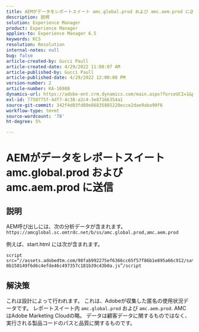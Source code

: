 ```yaml
---
title: AEMがデータをレポートスイート amc.global.prod および amc.aem.prod に送信
description: 説明
solution: Experience Manager
product: Experience Manager
applies-to: Experience Manager 6.5
keywords: KCS
resolution: Resolution
internal-notes: null
bug: false
article-created-by: Gucci Paull
article-created-date: 4/29/2022 11:08:07 AM
article-published-by: Gucci Paull
article-published-date: 4/29/2022 12:00:08 PM
version-number: 2
article-number: KA-16988
dynamics-url: https://adobe-ent.crm.dynamics.com/main.aspx?forceUCI=1&pagetype=entityrecord&etn=knowledgearticle&id=ca7ac9a4-acc7-ec11-a7b6-0022480a10ee
exl-id: 7750775f-4df7-4c38-a2c4-3e87166354a1
source-git-commit: 342f4d03fd80e86835885228ecce2dae9aba90f6
workflow-type: tm+mt
source-wordcount: '78'
ht-degree: 5%

---
```


# AEMがデータをレポートスイート amc.global.prod および amc.aem.prod に送信

## 説明



AEM呼び出しには、次の分析データが含まれます。 `https://amcglobal.sc.omtrdc.net/b/ss/amc.global.prod,amc.aem.prod`

例えば、start.html には次が含まれます。

```
script src=“//assets.adobedtm.com/98fab992275ef6366cc65f57f86b1e895a66c912/satelliteLib-0b150149f6d6c4efde46c497357c181b39c43b0a.js”/script
```




## 解決策



これは設計によって行われます。 これは、Adobeが収集した匿名の使用状況データです。 レポートスイート内 `amc.global.prod` および `amc.aem.prod`. AMC はAdobe Marketing Cloudの略。 データは顧客データに関するものではなく、実行される製品コードのパスと品質に関するものです。
